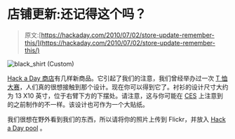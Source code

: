# 店铺更新:还记得这个吗？

> 原文:[https://hackaday.com/2010/07/02/store-update-remember-this/](https://hackaday.com/2010/07/02/store-update-remember-this/)

![](../Images/48d70b94fc33c60924d54dd7b3ae3035.png "black_shirt (Custom)")

[Hack a Day 商店](http://www.calebkraft.com/index.php?option=com_virtuemart&page=shop.browse&category_id=3&Itemid=12)有几样新商品。它引起了我们的注意，我们曾经举办过一次 [T 恤大赛](http://hackaday.com/2008/09/19/hack-a-day-t-shirt-contest-winner/)，人们真的很想接触到那个设计。现在你可以得到它了。衬衫的设计尺寸大约为 13 X10 英寸，位于右臂下方的下摆处。请注意，这与你可能在 [CES](http://www.youtube.com/watch?v=GYGCeBcaD7Y&feature=channel) 上注意到的之前制作的不一样。该设计也可作为一个大贴纸。

我们很想在野外看到我们的东西，所以请将你的照片上传到 Flickr，并放入 [Hack a Day pool](http://www.flickr.com/photos/36327842@N02/4722335703/in/pool-hack-a-day) 。